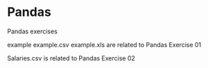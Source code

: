 # Pandas

Pandas exercises

example 
example.csv
example.xls
are related to Pandas Exercise 01


Salaries.csv is related to Pandas Exercise 02
